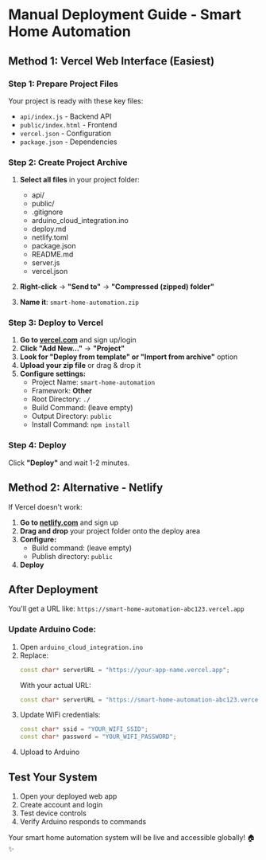 # Manual Deployment Guide - Smart Home Automation

## Method 1: Vercel Web Interface (Easiest)

### Step 1: Prepare Project Files
Your project is ready with these key files:
- `api/index.js` - Backend API
- `public/index.html` - Frontend
- `vercel.json` - Configuration
- `package.json` - Dependencies

### Step 2: Create Project Archive
1. **Select all files** in your project folder:
   - api/
   - public/
   - .gitignore
   - arduino_cloud_integration.ino
   - deploy.md
   - netlify.toml
   - package.json
   - README.md
   - server.js
   - vercel.json

2. **Right-click** → **"Send to"** → **"Compressed (zipped) folder"**
3. **Name it**: `smart-home-automation.zip`

### Step 3: Deploy to Vercel
1. **Go to [vercel.com](https://vercel.com)** and sign up/login
2. **Click "Add New..."** → **"Project"**
3. **Look for "Deploy from template" or "Import from archive"** option
4. **Upload your zip file** or drag & drop it
5. **Configure settings:**
   - Project Name: `smart-home-automation`
   - Framework: **Other**
   - Root Directory: `./`
   - Build Command: (leave empty)
   - Output Directory: `public`
   - Install Command: `npm install`

### Step 4: Deploy
Click **"Deploy"** and wait 1-2 minutes.

## Method 2: Alternative - Netlify

If Vercel doesn't work:

1. **Go to [netlify.com](https://netlify.com)** and sign up
2. **Drag and drop** your project folder onto the deploy area
3. **Configure:**
   - Build command: (leave empty)
   - Publish directory: `public`
4. **Deploy**

## After Deployment

You'll get a URL like: `https://smart-home-automation-abc123.vercel.app`

### Update Arduino Code:
1. Open `arduino_cloud_integration.ino`
2. Replace:
   ```cpp
   const char* serverURL = "https://your-app-name.vercel.app";
   ```
   With your actual URL:
   ```cpp
   const char* serverURL = "https://smart-home-automation-abc123.vercel.app";
   ```
3. Update WiFi credentials:
   ```cpp
   const char* ssid = "YOUR_WIFI_SSID";
   const char* password = "YOUR_WIFI_PASSWORD";
   ```
4. Upload to Arduino

## Test Your System
1. Open your deployed web app
2. Create account and login
3. Test device controls
4. Verify Arduino responds to commands

Your smart home automation system will be live and accessible globally! 🏠✨
